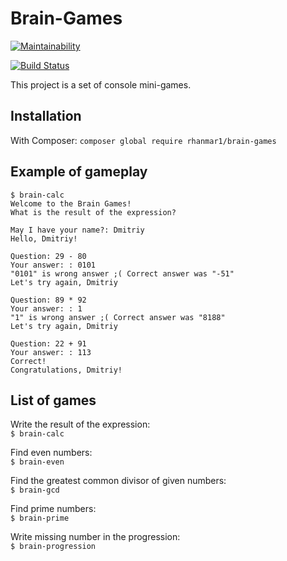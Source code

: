 # Brain-Games

[![Maintainability](https://api.codeclimate.com/v1/badges/a99a88d28ad37a79dbf6/maintainability)](https://codeclimate.com/github/rhanmar/php-project-lvl1/maintainability)

[![Build Status](https://travis-ci.org/rhanmar/php-project-lvl1.svg?branch=master)](https://travis-ci.org/rhanmar/php-project-lvl1)

This project is a set of console mini-games.

## Installation
With Composer:
`composer global require rhanmar1/brain-games`

## Example of gameplay

```
$ brain-calc 
Welcome to the Brain Games!
What is the result of the expression?

May I have your name?: Dmitriy
Hello, Dmitriy!

Question: 29 - 80
Your answer: : 0101
"0101" is wrong answer ;( Correct answer was "-51"
Let's try again, Dmitriy

Question: 89 * 92
Your answer: : 1
"1" is wrong answer ;( Correct answer was "8188"
Let's try again, Dmitriy

Question: 22 + 91
Your answer: : 113
Correct!
Congratulations, Dmitriy!
```

## List of games

Write the result of the expression:  
`$ brain-calc`

Find even numbers:  
`$ brain-even`

Find the greatest common divisor of given numbers:  
`$ brain-gcd`

Find prime numbers:  
`$ brain-prime`

Write missing number in the progression:  
`$ brain-progression`
